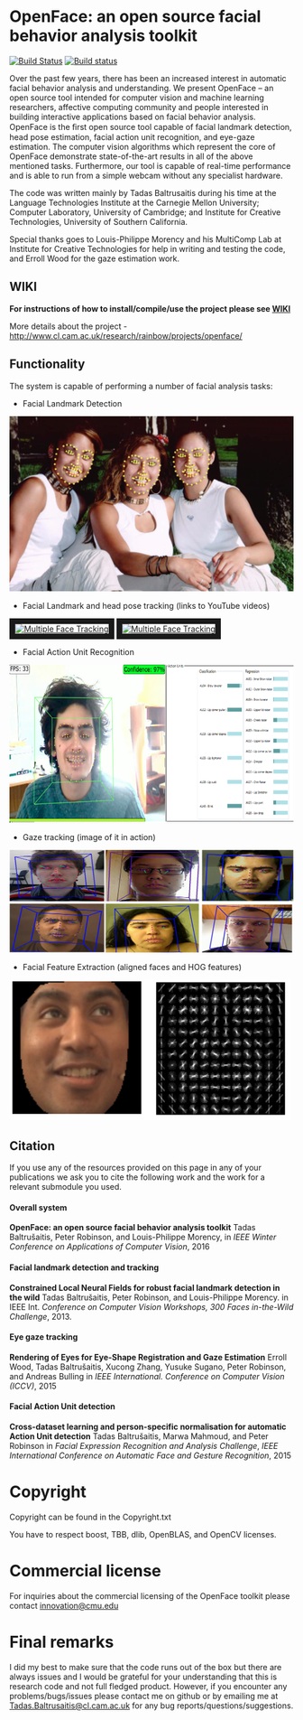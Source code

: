 # OpenFace: an open source facial behavior analysis toolkit

[![Build Status](https://travis-ci.org/TadasBaltrusaitis/OpenFace.svg?branch=master)](https://travis-ci.org/TadasBaltrusaitis/OpenFace)
[![Build status](https://ci.appveyor.com/api/projects/status/8msiklxfbhlnsmxp/branch/master?svg=true)](https://ci.appveyor.com/project/TadasBaltrusaitis/openface/branch/master)

Over the past few years, there has been an increased interest in automatic facial behavior analysis and understanding. We present OpenFace – an open source tool intended for computer vision and machine learning researchers, affective computing community and people interested in building interactive applications based on facial behavior analysis. OpenFace is the ﬁrst open source tool capable of facial landmark detection, head pose estimation, facial action unit recognition, and eye-gaze estimation. The computer vision algorithms which represent the core of OpenFace demonstrate state-of-the-art results in all of the above mentioned tasks. Furthermore, our tool is capable of real-time performance and is able to run from a simple webcam without any specialist hardware.

The code was written mainly by Tadas Baltrusaitis during his time at the Language Technologies Institute at the Carnegie Mellon University; Computer Laboratory, University of Cambridge; and Institute for Creative Technologies, University of Southern California.

Special thanks goes to Louis-Philippe Morency and his MultiComp Lab at Institute for Creative Technologies for help in writing and testing the code, and Erroll Wood for the gaze estimation work.

## WIKI
**For instructions of how to install/compile/use the project please see [WIKI](https://github.com/TadasBaltrusaitis/OpenFace/wiki)**

More details about the project - http://www.cl.cam.ac.uk/research/rainbow/projects/openface/

## Functionality

The system is capable of performing a number of facial analysis tasks:

- Facial Landmark Detection

![Sample facial landmark detection image](https://github.com/TadasBaltrusaitis/OpenFace/blob/master/imgs/multi_face_img.png)

- Facial Landmark and head pose tracking (links to YouTube videos)

<a href="https://www.youtube.com/watch?v=V7rV0uy7heQ" target="_blank"><img src="http://img.youtube.com/vi/V7rV0uy7heQ/0.jpg" alt="Multiple Face Tracking" width="240" height="180" border="10" /></a>
<a href="https://www.youtube.com/watch?v=vYOa8Pif5lY" target="_blank"><img src="http://img.youtube.com/vi/vYOa8Pif5lY/0.jpg" alt="Multiple Face Tracking" width="240" height="180" border="10" /></a>

- Facial Action Unit Recognition

<img src="https://github.com/TadasBaltrusaitis/OpenFace/blob/master/imgs/au_sample.png" height="280" width="600" >

- Gaze tracking (image of it in action)

<img src="https://github.com/TadasBaltrusaitis/OpenFace/blob/master/imgs/gaze_ex.png" height="182" width="600" >

- Facial Feature Extraction (aligned faces and HOG features)

![Sample aligned face and HOG image](https://github.com/TadasBaltrusaitis/OpenFace/blob/master/imgs/appearance.png)

## Citation

If you use any of the resources provided on this page in any of your publications we ask you to cite the following work and the work for a relevant submodule you used.

#### Overall system

**OpenFace: an open source facial behavior analysis toolkit**
Tadas Baltrušaitis, Peter Robinson, and Louis-Philippe Morency,
in *IEEE Winter Conference on Applications of Computer Vision*, 2016  

#### Facial landmark detection and tracking

**Constrained Local Neural Fields for robust facial landmark detection in the wild**
Tadas Baltrušaitis, Peter Robinson, and Louis-Philippe Morency. 
in IEEE Int. *Conference on Computer Vision Workshops, 300 Faces in-the-Wild Challenge*, 2013.  

#### Eye gaze tracking

**Rendering of Eyes for Eye-Shape Registration and Gaze Estimation**
Erroll Wood, Tadas Baltrušaitis, Xucong Zhang, Yusuke Sugano, Peter Robinson, and Andreas Bulling 
in *IEEE International. Conference on Computer Vision (ICCV)*,  2015 

#### Facial Action Unit detection

**Cross-dataset learning and person-specific normalisation for automatic Action Unit detection**
Tadas Baltrušaitis, Marwa Mahmoud, and Peter Robinson 
in *Facial Expression Recognition and Analysis Challenge*, 
*IEEE International Conference on Automatic Face and Gesture Recognition*, 2015 

# Copyright

Copyright can be found in the Copyright.txt

You have to respect boost, TBB, dlib, OpenBLAS, and OpenCV licenses.

# Commercial license

For inquiries about the commercial licensing of the OpenFace toolkit please contact innovation@cmu.edu

# Final remarks

I did my best to make sure that the code runs out of the box but there are always issues and I would be grateful for your understanding that this is research code and not full fledged product. However, if you encounter any problems/bugs/issues please contact me on github or by emailing me at Tadas.Baltrusaitis@cl.cam.ac.uk for any bug reports/questions/suggestions. 

